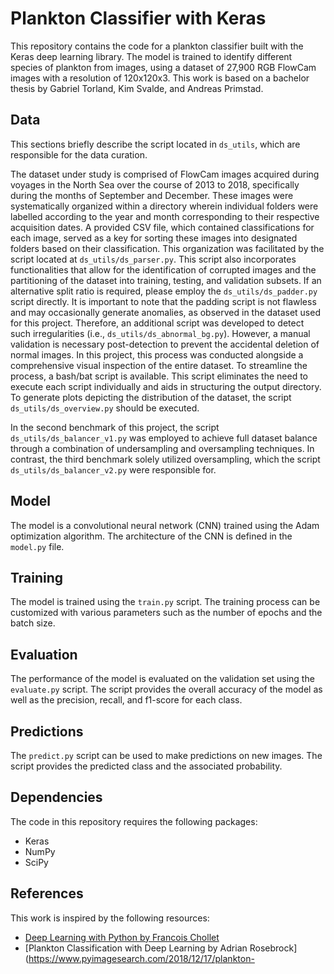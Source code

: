 # Plankton Classifier with Keras

This repository contains the code for a plankton classifier built with the Keras deep learning library. The model is trained to identify different species of plankton from images, using a dataset of 27,900 RGB FlowCam images with a resolution of 120x120x3. This work is based on a bachelor thesis by Gabriel Torland, Kim Svalde, and Andreas Primstad.

## Data

This sections briefly describe the script located in `ds_utils`, which are responsible for the data curation. 

The dataset under study is comprised of FlowCam images acquired during voyages in the North Sea over the course of 2013 to 2018, specifically during the months of September and December. These images were systematically organized within a directory wherein individual folders were labelled according to the year and month corresponding to their respective acquisition dates. A provided CSV file, which contained classifications for each image, served as a key for sorting these images into designated folders based on their classification. This organization was facilitated by the script located at `ds_utils/ds_parser.py`. This script also incorporates functionalities that allow for the identification of corrupted images and the partitioning of the dataset into training, testing, and validation subsets. If an alternative split ratio is required, please employ the `ds_utils/ds_padder.py` script directly. It is important to note that the padding script is not flawless and may occasionally generate anomalies, as observed in the dataset used for this project. Therefore, an additional script was developed to detect such irregularities (i.e., `ds_utils/ds_abnormal_bg.py`). However, a manual validation is necessary post-detection to prevent the accidental deletion of normal images. In this project, this process was conducted alongside a comprehensive visual inspection of the entire dataset. To streamline the process, a bash/bat script is available. This script eliminates the need to execute each script individually and aids in structuring the output directory. To generate plots depicting the distribution of the dataset, the script `ds_utils/ds_overview.py` should be executed.

In the second benchmark of this project, the script `ds_utils/ds_balancer_v1.py` was employed to achieve full dataset balance through a combination of undersampling and oversampling techniques. In contrast, the third benchmark solely utilized oversampling, which the script `ds_utils/ds_balancer_v2.py` were responsible for.


## Model

The model is a convolutional neural network (CNN) trained using the Adam optimization algorithm. The architecture of the CNN is defined in the `model.py` file.

## Training

The model is trained using the `train.py` script. The training process can be customized with various parameters such as the number of epochs and the batch size.

## Evaluation

The performance of the model is evaluated on the validation set using the `evaluate.py` script. The script provides the overall accuracy of the model as well as the precision, recall, and f1-score for each class.

## Predictions

The `predict.py` script can be used to make predictions on new images. The script provides the predicted class and the associated probability.

## Dependencies

The code in this repository requires the following packages:
- Keras
- NumPy
- SciPy

## References

This work is inspired by the following resources:
- [Deep Learning with Python by Francois Chollet](https://www.manning.com/books/deep-learning-with-python)
- [Plankton Classification with Deep Learning by Adrian Rosebrock](https://www.pyimagesearch.com/2018/12/17/plankton-
